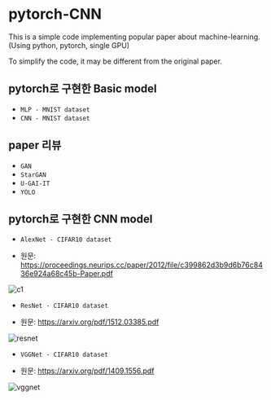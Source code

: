 # pytorch-CNN

This is a simple code implementing popular paper about machine-learning.
(Using python, pytorch, single GPU)

To simplify the code, it may be different from the original paper.

## pytorch로 구현한 Basic model
- ```MLP - MNIST dataset```
- ```CNN - MNIST dataset```  

## paper 리뷰
- ```GAN```  
- ```StarGAN```  
- ```U-GAI-IT```  
- ```YOLO```  

## pytorch로 구현한 CNN model
- ```AlexNet - CIFAR10 dataset```

* 원문: https://proceedings.neurips.cc/paper/2012/file/c399862d3b9d6b76c8436e924a68c45b-Paper.pdf  

![c1](https://user-images.githubusercontent.com/50253860/204150748-2e5828ea-2393-465d-96ac-943eae5a5bb4.png)


- ```ResNet - CIFAR10 dataset```
* 원문: https://arxiv.org/pdf/1512.03385.pdf  

![resnet](https://user-images.githubusercontent.com/50253860/204150928-a0b6f560-3448-47da-b89e-e48b2fac4472.png)


- ```VGGNet - CIFAR10 dataset```
* 원문: https://arxiv.org/pdf/1409.1556.pdf   

![vggnet](https://user-images.githubusercontent.com/50253860/204150813-8f77e242-d38b-400a-a38a-ca9bb31c871e.png)




